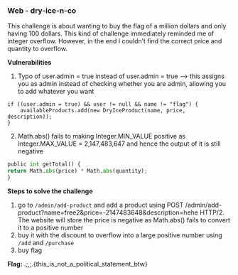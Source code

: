 ### Web - dry-ice-n-co

This challenge is about wanting to buy the flag of a million dollars and only having 100 dollars. This kind of challenge immediately reminded me of integer overflow. However, in the end I couldn’t find the correct price and quantity to overflow.

**Vulnerabilities**

1. Typo of user.admin = true instead of user.admin = true —> this assigns you as admin instead of checking whether you are admin, allowing you to add whatever you want

```
if ((user.admin = true) && user != null && name != "flag") {
    availableProducts.add(new DryIceProduct(name, price, description));
}
```

2. Math.abs() fails to making Integer.MIN_VALUE positive as Integer.MAX_VALUE = 2,147,483,647 and hence the output of it is still negative

```python
public int getTotal() {
return Math.abs(price) * Math.abs(quantity);
}
```

**Steps to solve the challenge**

1. go to `/admin/add-product` and add a product using POST /admin/add-product?name=free2&price=-2147483648&description=hehe HTTP/2. The website will store the price is negative as Math.abs() fails to convert it to a positive number
2. buy it with the discount to overflow into a large positive number using `/add` and `/purchase`
3. buy flag

**Flag:**  .;,;.{this_is_not_a_political_statement_btw}